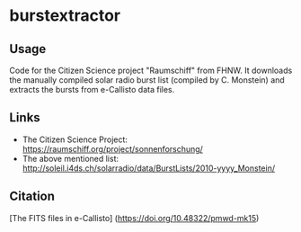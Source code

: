 # burstextractor
## Usage
Code for the Citizen Science project "Raumschiff" from FHNW. It downloads the manually compiled solar radio burst list (compiled by C. Monstein) and extracts the bursts from e-Callisto data files.

## Links
- The Citizen Science Project: https://raumschiff.org/project/sonnenforschung/
- The above mentioned list: http://soleil.i4ds.ch/solarradio/data/BurstLists/2010-yyyy_Monstein/
  
## Citation
[The FITS files in e-Callisto] (https://doi.org/10.48322/pmwd-mk15)
